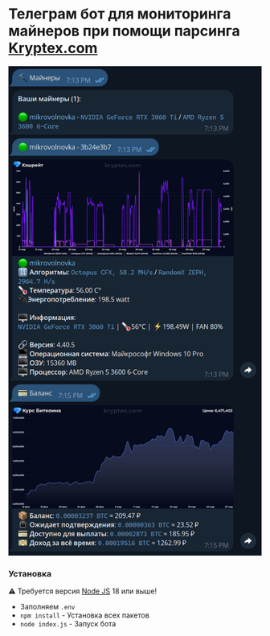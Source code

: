 # Телеграм бот для мониторинга майнеров при помощи парсинга [Kryptex.com](https://www.kryptex.com/?ref=0f31ff65)
![Screenshot](./assets/screenshot.png)

### Установка
:warning: Требуется версия [Node JS](https://nodejs.org/en/download) 18 или выше!
* Заполняем `.env`
* `npm install` - Установка всех пакетов
* `node index.js` - Запуск бота
